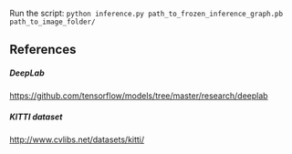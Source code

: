 Run the script:
`python inference.py path_to_frozen_inference_graph.pb path_to_image_folder/` 


## References
##### DeepLab
https://github.com/tensorflow/models/tree/master/research/deeplab
##### KITTI dataset
http://www.cvlibs.net/datasets/kitti/
